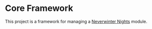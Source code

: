 # Core Framework

This project is a framework for managing a [Neverwinter 
Nights](https://neverwintervault.org) module.
